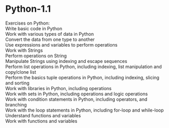 # Python-1.1
Exercises on Python: \
Write basic code in Python \
Work with various types of data in Python \
Convert the data from one type to another \
Use expressions and variables to perform operations \
Work with Strings \
Perform operations on String \
Manipulate Strings using indexing and escape sequences \
Perform list operations in Python, including indexing, list manipulation and copy/clone list \
Perform the basics tuple operations in Python, including indexing, slicing and sorting \
Work with libraries in Python, including operations \
Work with sets in Python, including operations and logic operations \
Work with condition statements in Python, including operators, and branching \
Work with the loop statements in Python, including for-loop and while-loop \
Understand functions and variables \
Work with functions and variables
